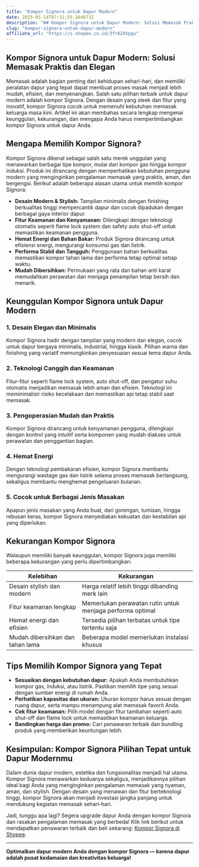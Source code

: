 ```yaml
---
title: "Kompor Signora untuk Dapur Modern"
date: 2025-05-14T07:31:55.264673Z
description: "## Kompor Signora untuk Dapur Modern: Solusi Memasak Praktis dan Elegan..."
slug: "kompor-signora-untuk-dapur-modern"
affiliate_url: "https://s.shopee.co.id/3fr62XVpgu"
---
```

## Kompor Signora untuk Dapur Modern: Solusi Memasak Praktis dan Elegan

Memasak adalah bagian penting dari kehidupan sehari-hari, dan memiliki peralatan dapur yang tepat dapat membuat proses masak menjadi lebih mudah, efisien, dan menyenangkan. Salah satu pilihan terbaik untuk dapur modern adalah kompor Signora. Dengan desain yang sleek dan fitur yang inovatif, kompor Signora cocok untuk memenuhi kebutuhan memasak keluarga masa kini. Artikel ini akan membahas secara lengkap mengenai keunggulan, kekurangan, dan mengapa Anda harus mempertimbangkan kompor Signora untuk dapur Anda.

## Mengapa Memilih Kompor Signora?

Kompor Signora dikenal sebagai salah satu merek unggulan yang menawarkan berbagai tipe kompor, mulai dari kompor gas hingga kompor induksi. Produk ini dirancang dengan memperhatikan kebutuhan pengguna modern yang menginginkan pengalaman memasak yang praktis, aman, dan bergengsi. Berikut adalah beberapa alasan utama untuk memilih kompor Signora:

- **Desain Modern & Stylish:** Tampilan minimalis dengan finishing berkualitas tinggi mempercantik dapur dan cocok dipadukan dengan berbagai gaya interior dapur.
- **Fitur Keamanan dan Kenyamanan:** Dilengkapi dengan teknologi otomatis seperti flame lock system dan safety auto shut-off untuk memastikan keamanan pengguna.
- **Hemat Energi dan Bahan Bakar:** Produk Signora dirancang untuk efisiensi energi, mengurangi konsumsi gas dan listrik.
- **Performa Stabil dan Tangguh:** Penggunaan bahan berkualitas memastikan kompor tahan lama dan performa tetap optimal setiap waktu.
- **Mudah Dibersihkan:** Permukaan yang rata dan bahan anti karat memudahkan perawatan dan menjaga penampilan tetap bersih dan menarik.

## Keunggulan Kompor Signora untuk Dapur Modern

### 1. Desain Elegan dan Minimalis
Kompor Signora hadir dengan tampilan yang modern dan elegan, cocok untuk dapur bergaya minimalis, industrial, hingga klasik. Pilihan warna dan finishing yang variatif memungkinkan penyesuaian sesuai tema dapur Anda.

### 2. Teknologi Canggih dan Keamanan
Fitur-fitur seperti flame lock system, auto shut-off, dan pengatur suhu otomatis menjadikan memasak lebih aman dan efisien. Teknologi ini meminimalisir risiko kecelakaan dan memastikan api tetap stabil saat memasak.

### 3. Pengoperasian Mudah dan Praktis
Kompor Signora dirancang untuk kenyamanan pengguna, dilengkapi dengan kontrol yang intuitif serta komponen yang mudah diakses untuk perawatan dan penggantian bagian.

### 4. Hemat Energi
Dengan teknologi pembakaran efisien, kompor Signora membantu mengurangi wastage gas dan listrik selama proses memasak berlangsung, sekaligus membantu menghemat pengeluaran bulanan.

### 5. Cocok untuk Berbagai Jenis Masakan
Apapun jenis masakan yang Anda buat, dari gorengan, tumisan, hingga rebusan keras, kompor Signora menyediakan kekuatan dan kestabilan api yang diperlukan.

## Kekurangan Kompor Signora

Walaupun memiliki banyak keunggulan, kompor Signora juga memiliki beberapa kekurangan yang perlu dipertimbangkan:

| Kelebihan | Kekurangan |
| --------- | --------- |
| Desain stylish dan modern | Harga relatif lebih tinggi dibanding merk lain |
| Fitur keamanan lengkap | Memerlukan perawatan rutin untuk menjaga performa optimal |
| Hemat energi dan efisien | Tersedia pilihan terbatas untuk tipe tertentu saja |
| Mudah dibersihkan dan tahan lama | Beberapa model memerlukan instalasi khusus |

## Tips Memilih Kompor Signora yang Tepat

- **Sesuaikan dengan kebutuhan dapur:** Apakah Anda membutuhkan kompor gas, induksi, atau listrik. Pastikan memilih tipe yang sesuai dengan sumber energi di rumah Anda.
- **Perhatikan kapasitas dan ukuran:** Ukuran kompor harus sesuai dengan ruang dapur, serta mampu menampung alat memasak favorit Anda.
- **Cek fitur keamanan:** Pilih model dengan fitur tambahan seperti auto shut-off dan flame lock untuk memastikan keamanan keluarga.
- **Bandingkan harga dan promo:** Cari penawaran terbaik dan bundling produk yang memberikan keuntungan lebih.

## Kesimpulan: Kompor Signora Pilihan Tepat untuk Dapur Modernmu

Dalam dunia dapur modern, estetika dan fungsionalitas menjadi hal utama. Kompor Signora menawarkan keduanya sekaligus, menjadikannya pilihan ideal bagi Anda yang menginginkan pengalaman memasak yang nyaman, aman, dan stylish. Dengan desain yang menawan dan fitur berteknologi tinggi, kompor Signora akan menjadi investasi jangka panjang untuk mendukung kegiatan memasak sehari-hari.

Jadi, tunggu apa lagi? Segera upgrade dapur Anda dengan kompor Signora dan rasakan pengalaman memasak yang berbeda! Klik link berikut untuk mendapatkan penawaran terbaik dan beli sekarang: [Kompor Signora di Shopee](https://s.shopee.co.id/3fr62XVpgu).

---

**Optimalkan dapur modern Anda dengan kompor Signora — karena dapur adalah pusat kedamaian dan kreativitas keluarga!**